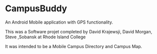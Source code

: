 # CampusBuddy
An Android Mobile application with GPS functionality.


This was a Software projet completed by David Krajewsji, David Morgan, Steve ,Sobansk at Rhode Island College

It was intended to be a Mobile Campus Directory and Campus Map.
